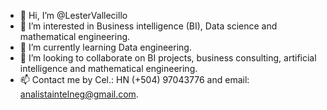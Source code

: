 - 👋 Hi, I’m @LesterVallecillo
- 👀 I’m interested in Business intelligence (BI), Data science and mathematical engineering.
- 🌱 I’m currently learning Data engineering.
- 💞️ I’m looking to collaborate on BI projects, business consulting, artificial intelligence and mathematical engineering.
- 📫 Contact me by Cel.: HN (+504) 97043776 and email: analistaintelneg@gmail.com.

<!---
LesterVallecillo/LesterVallecillo is a ✨ special ✨ repository because its `README.md` (this file) appears on your GitHub profile.
You can click the Preview link to take a look at your changes.
--->
